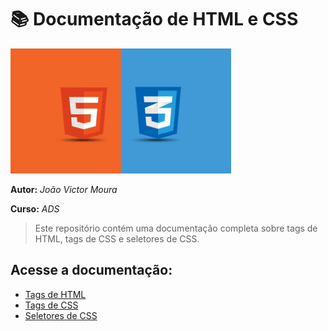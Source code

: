 # 📚 Documentação de HTML e CSS

<p align="left">
    <img src="./Arquivos/Html&Css.jpeg" alt="Logo" width="70%">
</p>

**Autor:**  *João Victor Moura*

**Curso:**  *ADS*

> Este repositório contém uma documentação completa sobre tags de HTML, tags de CSS e seletores de CSS.

## Acesse a documentação:

* [Tags de HTML](./html.md)
* [Tags de CSS](./css.md)
* [Seletores de CSS](./Seletores.md)